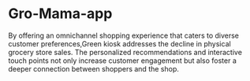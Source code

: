 # Gro-Mama-app
By offering an omnichannel shopping experience that caters to diverse customer preferences,Green kiosk addresses the decline in physical  grocery store sales. 
The personalized recommendations and interactive touch points not only increase customer engagement but also foster a deeper connection between shoppers and the shop.

